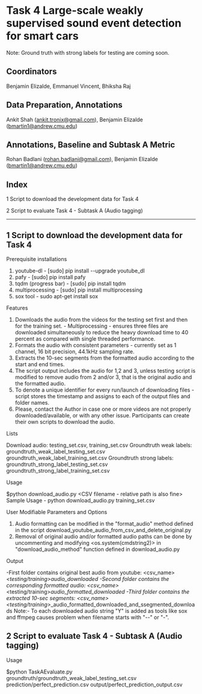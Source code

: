 # Task 4 Large-scale weakly supervised sound event detection for smart cars

Note: Ground truth with strong labels for testing are coming soon.


## Coordinators

Benjamin Elizalde, Emmanuel Vincent, Bhiksha Raj

## Data Preparation, Annotations

Ankit Shah (ankit.tronix@gmail.com), Benjamin Elizalde (bmartin1@andrew.cmu.edu)

## Annotations, Baseline and Subtask A Metric

Rohan Badlani (rohan.badlani@gmail.com), Benjamin Elizalde (bmartin1@andrew.cmu.edu)

## Index
1 Script to download the development data for Task 4

2 Script to evaluate Task 4 - Subtask A (Audio tagging)


-------------------------------------------------


1 Script to download the development data for Task 4
-------------------------------------------------

Prerequisite installations

1. youtube-dl - [sudo] pip install --upgrade youtube_dl
2. pafy -  [sudo] pip install pafy
3. tqdm (progress bar) -  [sudo] pip install tqdm
4. multiprocessing - [sudo] pip install multiprocessing
5. sox tool - sudo apt-get install sox

Features

1. Downloads the audio from the videos for the testing set first and then for the training set. - Multiprocessing - ensures three files are downloaded simultaneously to reduce the heavy download time to 40 percent as compared with single threaded performance.  
2. Formats the audio with consistent parameters - currently set as 1 channel, 16 bit precision, 44.1kHz sampling rate. 
3. Extracts the 10-sec segments from the formatted audio according to the start and end times.  
4. The script output includes the audio for 1,2 and 3, unless testing script is modified to remove audio from 2 and/or 3, that is the original audio and the formatted audio. 
5. To denote a unique identifier for every run/launch of downloading files - script stores the timestamp and assigns to each of the output files and folder names.  
6. Please, contact the Author in case one or more videos are not properly downloaded/available, or with any other issue. Participants can create their own scripts to download the audio.

Lists

Download audio: testing_set.csv, training_set.csv
Groundtruth weak labels: groundtruth_weak_label_testing_set.csv groundtruth_weak_label_training_set.csv
Groundtruth strong labels: groundtruth_strong_label_testing_set.csv groundtruth_strong_label_training_set.csv

Usage

$python download_audio.py  <CSV filename - relative path is also fine>
Sample Usage -  python download_audio.py training_set.csv 

User Modifiable Parameters and Options 

1. Audio formatting can be modified in the "format_audio" method defined in the script download_youtube_audio_from_csv_and_delete_original.py
2. Removal of original audio and/or formatted audio paths can be done by uncommenting and modifying <os.system(cmdstring2)> in "download_audio_method" function defined in download_audio.py

Output

-First folder contains original best audio from youtube: 
<csv_name>_<testing/training>_<timestamp>_audio_downloaded 
-Second folder contains the corresponding formatted audio:
<csv_name>_<testing/training>_<timestamp>_audio_formatted_downloaded
-Third folder contains the extracted 10-sec segments:
<csv_name>_<testing/training>_<timestamp>_audio_formatted_downloaded_and_ssegmented_downloads
Note:- To each downloaded audio string "Y" is added as tools like sox and ffmpeg causes problem when filename starts with "--" or "-". 

2 Script to evaluate Task 4 - Subtask A (Audio tagging)
-------------------------------------------------

Usage

$python TaskAEvaluate.py groundtruth/groundtruth_weak_label_testing_set.csv prediction/perfect_prediction.csv output/perfect_prediction_output.csv
